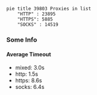 
```mermaid
pie title 39803 Proxies in list
    "HTTP" : 23895
    "HTTPS": 5885
    "SOCKS" : 14519
```

### Some Info
#### Average Timeout

- mixed: 3.0s
- http: 1.5s
- https: 8.6s
- socks: 6.4s